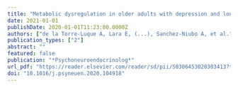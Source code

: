 ```yaml
---
title: "Metabolic dysregulation in older adults with depression and loneliness: The ATHLOS study"
date: 2021-01-01
publishDate: 2020-01-01T11:23:00.0000Z
authors: ["de la Torre-Luque A, Lara E, (...), Sanchez-Niubo A, et al."]
publication_types: ["2"]
abstract: ""
featured: false
publication: "*Psychoneuroendocrinolog*"
url_pdf: "https://reader.elsevier.com/reader/sd/pii/S0306453020303413?token=B60B67DC105963203283BD2AB04B6A15E74D701607783934133CB7AC4510FEED236ED2B9D449007A7671136B4DAF6E46"
doi: "10.1016/j.psyneuen.2020.104918"
---
```


